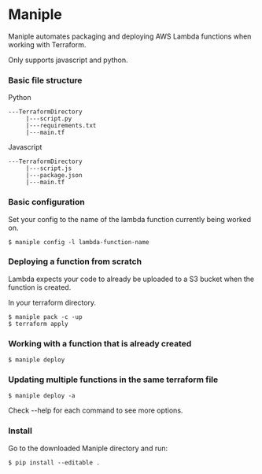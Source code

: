 # Maniple 

Maniple automates packaging and deploying AWS Lambda functions when working with Terraform. 

Only supports javascript and python.

### Basic file structure

Python
```
---TerraformDirectory
     |---script.py
     |---requirements.txt
     |---main.tf
```

Javascript
```
---TerraformDirectory
     |---script.js
     |---package.json
     |---main.tf
```

### Basic configuration

Set your config to the name of the lambda function currently being worked on.

    $ maniple config -l lambda-function-name


### Deploying a function from scratch

Lambda expects your code to already be uploaded to a S3 bucket when the function is created.

In your terraform directory.

    $ maniple pack -c -up
    $ terraform apply

### Working with a function that is already created

    $ maniple deploy

### Updating multiple functions in the same terraform file

    $ maniple deploy -a

Check --help for each command to see more options.

### Install

Go to the downloaded Maniple directory and run:

    $ pip install --editable .




